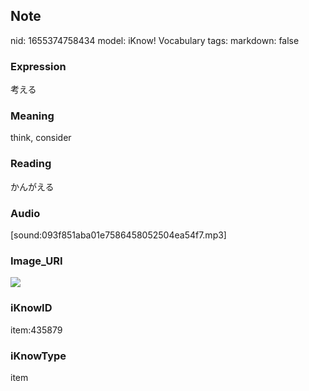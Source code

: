 ## Note
nid: 1655374758434
model: iKnow! Vocabulary
tags: 
markdown: false

### Expression
考える

### Meaning
think, consider

### Reading
かんがえる

### Audio
[sound:093f851aba01e7586458052504ea54f7.mp3]

### Image_URI
<img src="10726ce9572893070addd078f32ff329.jpg">

### iKnowID
item:435879

### iKnowType
item
